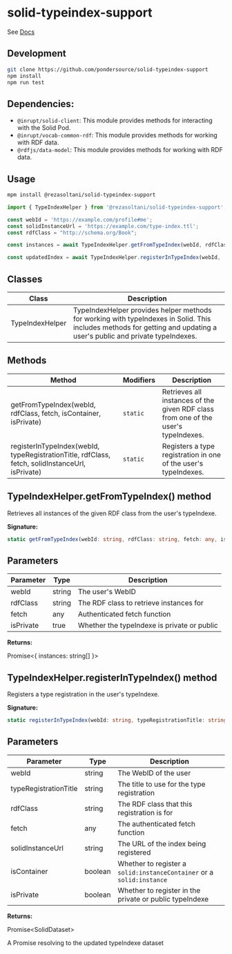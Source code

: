 # solid-typeindex-support

See [Docs](https://pondersource.github.io/solid-typeindex-support/)

## Development

```bash
git clone https://github.com/pondersource/solid-typeindex-support
npm install
npm run test
```

## Dependencies:
- `@inrupt/solid-client`: This module provides methods for interacting with the Solid Pod.
- `@inrupt/vocab-common-rdf`: This module provides methods for working with RDF data.
- `@rdfjs/data-model`: This module provides methods for working with RDF data.


## Usage
```bash
mpm install @rezasoltani/solid-typeindex-support
```

```typescript
import { TypeIndexHelper } from '@rezasoltani/solid-typeindex-support';

const webId = 'https://example.com/profile#me';
const solidInstanceUrl = 'https://example.com/type-index.ttl';
const rdfClass = "http://schema.org/Book";

const instances = await TypeIndexHelper.getFromTypeIndex(webId, rdfClass, fetch, true);

const updatedIndex = await TypeIndexHelper.registerInTypeIndex(webId, 'My Book List', rdfClass, fetch, solidInstanceUrl, true);

```

## Classes

|  Class | Description |
|  --- | --- |
|  TypeIndexHelper | TypeIndexHelper provides helper methods for working with typeIndexes in Solid. This includes methods for getting and updating a user's public and private typeIndexes. |


## Methods

|  Method | Modifiers | Description |
|  --- | --- | --- |
|  getFromTypeIndex(webId, rdfClass, fetch, isContainer, isPrivate) | <code>static</code> | Retrieves all instances of the given RDF class from one of the user's typeIndexes. |
|  registerInTypeIndex(webId, typeRegistrationTitle, rdfClass, fetch, solidInstanceUrl, isPrivate) | <code>static</code> | Registers a type registration in one of the user's typeIndexes. |




## TypeIndexHelper.getFromTypeIndex() method

Retrieves all instances of the given RDF class from the user's typeIndexe.

**Signature:**

```typescript
static getFromTypeIndex(webId: string, rdfClass: string, fetch: any, isPrivate: true): Promise<string[]>;
```

## Parameters

|  Parameter | Type | Description |
|  --- | --- | --- |
|  webId | string | The user's WebID |
|  rdfClass | string | The RDF class to retrieve instances for |
|  fetch | any | Authenticated fetch function |
|  isPrivate | true | Whether the typeIndexe is private or public |

**Returns:**

Promise&lt;{ instances: string\[\] }&gt;



## TypeIndexHelper.registerInTypeIndex() method

Registers a type registration in the user's typeIndexe.

**Signature:**

```typescript
static registerInTypeIndex(webId: string, typeRegistrationTitle: string, rdfClass: string, fetch: any, solidInstanceUrl: string, isPrivate: boolean): Promise<SolidDataset>;
```

## Parameters

|  Parameter | Type | Description |
|  --- | --- | --- |
|  webId | string | The WebID of the user |
|  typeRegistrationTitle | string | The title to use for the type registration |
|  rdfClass | string | The RDF class that this registration is for |
|  fetch | any | The authenticated fetch function |
|  solidInstanceUrl | string | The URL of the index being registered |
| isContainer | boolean | Whether to register a `solid:instanceContainer` or a `solid:instance` |
|  isPrivate | boolean | Whether to register in the private or public typeIndexe |

**Returns:**

Promise&lt;SolidDataset&gt;

A Promise resolving to the updated typeIndexe dataset
